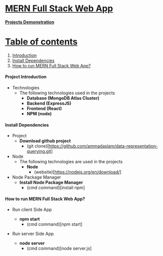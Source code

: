 <a href="">

# MERN Full Stack Web App
**Projects Demonstration**

 
# Table of contents
1. [Introduction](#intro)   
2. [Install Dependencies](#install)
3. [How to run MERN Full Stack Web App?](#howToRun)


#### Project Introduction <a name="intro"></a>
- Technologies
  * The following technologies used in the projects
    * **Database (MongoDB Atlas Cluster)**
    * **Backend (ExpressJS)**
    * **Frontend (React)**
    * **NPM (node)**
    

#### Install Dependencies <a name="install"></a>
- Project  
    * **Download github project**
        * (git clone)[https://github.com/ammadaslam/data-representation-querying.git]
- Node
  * The following technologies are used in the projects
    * **Node**
        * (website)[https://nodejs.org/en/download/]
- Node Package Manager
     * **Install Node Package Manager**
        * (cmd command)[install npm]
    

    
#### How to run MERN Full Stack Web App? <a name="howToRun"></a>
- Run client Side App
     * **npm start**
        * (cmd command)[npm start]

- Run server Side App
     * **node server**
        * (cmd command)[node server.js]
    

